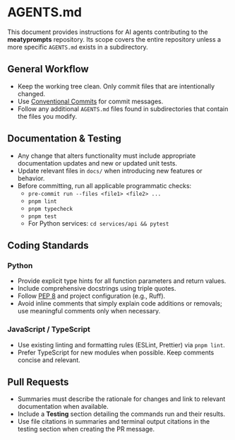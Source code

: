 # AGENTS.md

This document provides instructions for AI agents contributing to the **meatyprompts** repository. Its scope covers the entire repository unless a more specific `AGENTS.md` exists in a subdirectory.

## General Workflow

- Keep the working tree clean. Only commit files that are intentionally changed.
- Use [Conventional Commits](https://www.conventionalcommits.org/) for commit messages.
- Follow any additional `AGENTS.md` files found in subdirectories that contain the files you modify.

## Documentation & Testing

- Any change that alters functionality must include appropriate documentation updates and new or updated unit tests.
- Update relevant files in `docs/` when introducing new features or behavior.
- Before committing, run all applicable programmatic checks:
  - `pre-commit run --files <file1> <file2> ...`
  - `pnpm lint`
  - `pnpm typecheck`
  - `pnpm test`
  - For Python services: `cd services/api && pytest`

## Coding Standards

### Python

- Provide explicit type hints for all function parameters and return values.
- Include comprehensive docstrings using triple quotes.
- Follow [PEP 8](https://peps.python.org/pep-0008/) and project configuration (e.g., Ruff).
- Avoid inline comments that simply explain code additions or removals; use meaningful comments only when necessary.

### JavaScript / TypeScript

- Use existing linting and formatting rules (ESLint, Prettier) via `pnpm lint`.
- Prefer TypeScript for new modules when possible. Keep comments concise and relevant.

## Pull Requests

- Summaries must describe the rationale for changes and link to relevant documentation when available.
- Include a **Testing** section detailing the commands run and their results.
- Use file citations in summaries and terminal output citations in the testing section when creating the PR message.
